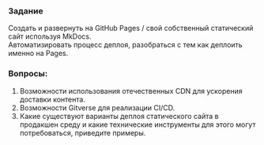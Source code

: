 ### Задание
Создать и развернуть на GitHub Pages  / свой собственный статический сайт используя MkDocs. <br> Автоматизировать процесс деплоя, разобраться с тем как деплоить именно на Pages.  

### Вопросы:
1. Возможности использования отечественных CDN для ускорения доставки контента.  
2. Возможности Gitverse для реализации CI/CD.  
3. Какие существуют варианты деплоя статического сайта в продакшен среду и какие технические инструменты для этого могут потребоваться, приведите примеры.
